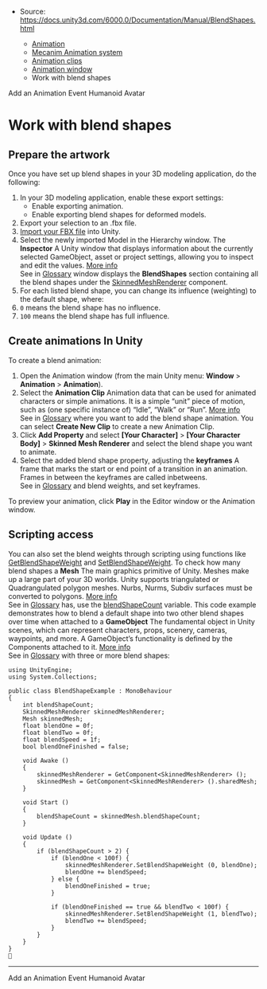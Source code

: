 * Source: https://docs.unity3d.com/6000.0/Documentation/Manual/BlendShapes.html

  * [Animation](https://docs.unity3d.com/6000.0/Documentation/Manual/AnimationSection.html)
  * [Mecanim Animation system](https://docs.unity3d.com/6000.0/Documentation/Manual/AnimationOverview.html)
  * [Animation clips](https://docs.unity3d.com/6000.0/Documentation/Manual/AnimationClips.html)
  * [Animation window](https://docs.unity3d.com/6000.0/Documentation/Manual/AnimationEditorGuide.html)
  * Work with blend shapes


[](https://docs.unity3d.com/6000.0/Documentation/Manual/script-AnimationWindowEvent.html)
Add an Animation Event
[](https://docs.unity3d.com/6000.0/Documentation/Manual/AvatarCreationandSetup.html)
Humanoid Avatar
# Work with blend shapes
## Prepare the artwork
Once you have set up blend shapes in your 3D modeling application, do the following:
  1. In your 3D modeling application, enable these export settings: 
     * Enable exporting animation.
     * Enable exporting blend shapes for deformed models.
  2. Export your selection to an .fbx file.
  3. [Import your FBX file](https://docs.unity3d.com/6000.0/Documentation/Manual/ImportingModelFiles.html) into Unity.
  4. Select the newly imported Model in the Hierarchy window. The **Inspector** A Unity window that displays information about the currently selected GameObject, asset or project settings, allowing you to inspect and edit the values. [More info](https://docs.unity3d.com/6000.0/Documentation/Manual/UsingTheInspector.html)  
See in [Glossary](https://docs.unity3d.com/6000.0/Documentation/Manual/Glossary.html#Inspector) window displays the **BlendShapes** section containing all the blend shapes under the [SkinnedMeshRenderer](https://docs.unity3d.com/6000.0/Documentation/Manual/class-SkinnedMeshRenderer.html) component.
  5. For each listed blend shape, you can change its influence (weighting) to the default shape, where:
  6. `0` means the blend shape has no influence.
  7. `100` means the blend shape has full influence.


## Create animations In Unity
To create a blend animation:
  1. Open the Animation window (from the main Unity menu: **Window** > **Animation** > **Animation**).
  2. Select the **Animation Clip** Animation data that can be used for animated characters or simple animations. It is a simple “unit” piece of motion, such as (one specific instance of) “Idle”, “Walk” or “Run”. [More info](https://docs.unity3d.com/6000.0/Documentation/Manual/class-AnimationClip.html)  
See in [Glossary](https://docs.unity3d.com/6000.0/Documentation/Manual/Glossary.html#AnimationClip) where you want to add the blend shape animation. You can select **Create New Clip** to create a new Animation Clip.
  3. Click **Add Property** and select **[Your Character]** > **[Your Character Body]** > **Skinned Mesh Renderer** and select the blend shape you want to animate.
  4. Select the added blend shape property, adjusting the **keyframes** A frame that marks the start or end point of a transition in an animation. Frames in between the keyframes are called inbetweens.  
See in [Glossary](https://docs.unity3d.com/6000.0/Documentation/Manual/Glossary.html#keyframe) and blend weights, and set keyframes.


To preview your animation, click **Play** in the Editor window or the Animation window.
## Scripting access
You can also set the blend weights through scripting using functions like [GetBlendShapeWeight](https://docs.unity3d.com/6000.0/Documentation/ScriptReference/SkinnedMeshRenderer.GetBlendShapeWeight.html) and [SetBlendShapeWeight](https://docs.unity3d.com/6000.0/Documentation/ScriptReference/SkinnedMeshRenderer.SetBlendShapeWeight.html).
To check how many blend shapes a **Mesh** The main graphics primitive of Unity. Meshes make up a large part of your 3D worlds. Unity supports triangulated or Quadrangulated polygon meshes. Nurbs, Nurms, Subdiv surfaces must be converted to polygons. [More info](https://docs.unity3d.com/6000.0/Documentation/Manual/mesh.html)  
See in [Glossary](https://docs.unity3d.com/6000.0/Documentation/Manual/Glossary.html#Mesh) has, use the [blendShapeCount](https://docs.unity3d.com/6000.0/Documentation/ScriptReference/Mesh-blendShapeCount.html) variable.
This code example demonstrates how to blend a default shape into two other blend shapes over time when attached to a **GameObject** The fundamental object in Unity scenes, which can represent characters, props, scenery, cameras, waypoints, and more. A GameObject’s functionality is defined by the Components attached to it. [More info](https://docs.unity3d.com/6000.0/Documentation/Manual/class-GameObject.html)  
See in [Glossary](https://docs.unity3d.com/6000.0/Documentation/Manual/Glossary.html#GameObject) with three or more blend shapes:
```
using UnityEngine;
using System.Collections;

public class BlendShapeExample : MonoBehaviour
{
    int blendShapeCount;
    SkinnedMeshRenderer skinnedMeshRenderer;
    Mesh skinnedMesh;
    float blendOne = 0f;
    float blendTwo = 0f;
    float blendSpeed = 1f;
    bool blendOneFinished = false;

    void Awake ()
    {
        skinnedMeshRenderer = GetComponent<SkinnedMeshRenderer> ();
        skinnedMesh = GetComponent<SkinnedMeshRenderer> ().sharedMesh;
    }

    void Start ()
    {
        blendShapeCount = skinnedMesh.blendShapeCount;
    }

    void Update ()
    {
        if (blendShapeCount > 2) {
            if (blendOne < 100f) {
                skinnedMeshRenderer.SetBlendShapeWeight (0, blendOne);
                blendOne += blendSpeed;
            } else {
                blendOneFinished = true;
            }

            if (blendOneFinished == true && blendTwo < 100f) {
                skinnedMeshRenderer.SetBlendShapeWeight (1, blendTwo);
                blendTwo += blendSpeed;
            }
        }
    }
}

```

* * *
[](https://docs.unity3d.com/6000.0/Documentation/Manual/script-AnimationWindowEvent.html)
Add an Animation Event
[](https://docs.unity3d.com/6000.0/Documentation/Manual/AvatarCreationandSetup.html)
Humanoid Avatar
